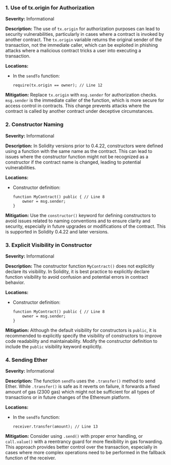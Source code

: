 ### 1. **Use of tx.origin for Authorization**

**Severity:**
Informational

**Description:**
The use of `tx.origin` for authorization purposes can lead to security vulnerabilities, particularly in cases where a contract is invoked by another contract. The `tx.origin` variable returns the original sender of the transaction, not the immediate caller, which can be exploited in phishing attacks where a malicious contract tricks a user into executing a transaction.

**Locations:**

- In the `sendTo` function:
  ```solidity
  require(tx.origin == owner); // Line 12
  ```

**Mitigation:**
Replace `tx.origin` with `msg.sender` for authorization checks. `msg.sender` is the immediate caller of the function, which is more secure for access control in contracts. This change prevents attacks where the contract is called by another contract under deceptive circumstances.

### 2. **Constructor Naming**

**Severity:**
Informational

**Description:**
In Solidity versions prior to 0.4.22, constructors were defined using a function with the same name as the contract. This can lead to issues where the constructor function might not be recognized as a constructor if the contract name is changed, leading to potential vulnerabilities.

**Locations:**

- Constructor definition:
  ```solidity
  function MyContract() public { // Line 8
      owner = msg.sender;
  }
  ```

**Mitigation:**
Use the `constructor()` keyword for defining constructors to avoid issues related to naming conventions and to ensure clarity and security, especially in future upgrades or modifications of the contract. This is supported in Solidity 0.4.22 and later versions.

### 3. **Explicit Visibility in Constructor**

**Severity:**
Informational

**Description:**
The constructor function `MyContract()` does not explicitly declare its visibility. In Solidity, it is best practice to explicitly declare function visibility to avoid confusion and potential errors in contract behavior.

**Locations:**

- Constructor definition:
  ```solidity
  function MyContract() public { // Line 8
      owner = msg.sender;
  }
  ```

**Mitigation:**
Although the default visibility for constructors is `public`, it is recommended to explicitly specify the visibility of constructors to improve code readability and maintainability. Modify the constructor definition to include the `public` visibility keyword explicitly.

### 4. **Sending Ether**

**Severity:**
Informational

**Description:**
The function `sendTo` uses the `.transfer()` method to send Ether. While `.transfer()` is safe as it reverts on failure, it forwards a fixed amount of gas (2300 gas) which might not be sufficient for all types of transactions or in future changes of the Ethereum platform.

**Locations:**

- In the `sendTo` function:
  ```solidity
  receiver.transfer(amount); // Line 13
  ```

**Mitigation:**
Consider using `.send()` with proper error handling, or `call.value()` with a reentrancy guard for more flexibility in gas forwarding. This approach provides better control over the transaction, especially in cases where more complex operations need to be performed in the fallback function of the receiver.